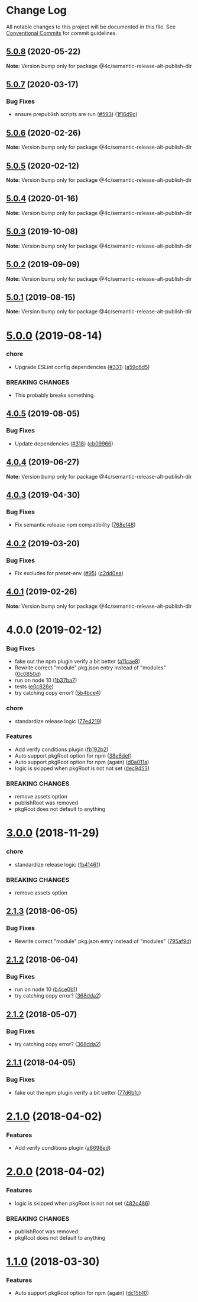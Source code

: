 # Change Log

All notable changes to this project will be documented in this file.
See [Conventional Commits](https://conventionalcommits.org) for commit guidelines.

## [5.0.8](https://github.com/4Catalyzer/javascript/compare/@4c/semantic-release-alt-publish-dir@5.0.7...@4c/semantic-release-alt-publish-dir@5.0.8) (2020-05-22)

**Note:** Version bump only for package @4c/semantic-release-alt-publish-dir





## [5.0.7](https://github.com/4Catalyzer/javascript/compare/@4c/semantic-release-alt-publish-dir@5.0.6...@4c/semantic-release-alt-publish-dir@5.0.7) (2020-03-17)


### Bug Fixes

* ensure prepublish scripts are run ([#593](https://github.com/4Catalyzer/javascript/issues/593)) ([1f16d9c](https://github.com/4Catalyzer/javascript/commit/1f16d9c))





## [5.0.6](https://github.com/4Catalyzer/javascript/compare/@4c/semantic-release-alt-publish-dir@5.0.5...@4c/semantic-release-alt-publish-dir@5.0.6) (2020-02-26)

**Note:** Version bump only for package @4c/semantic-release-alt-publish-dir





## [5.0.5](https://github.com/4Catalyzer/javascript/compare/@4c/semantic-release-alt-publish-dir@5.0.4...@4c/semantic-release-alt-publish-dir@5.0.5) (2020-02-12)

**Note:** Version bump only for package @4c/semantic-release-alt-publish-dir





## [5.0.4](https://github.com/4Catalyzer/javascript/compare/@4c/semantic-release-alt-publish-dir@5.0.3...@4c/semantic-release-alt-publish-dir@5.0.4) (2020-01-16)

**Note:** Version bump only for package @4c/semantic-release-alt-publish-dir





## [5.0.3](https://github.com/4Catalyzer/javascript/compare/@4c/semantic-release-alt-publish-dir@5.0.2...@4c/semantic-release-alt-publish-dir@5.0.3) (2019-10-08)

**Note:** Version bump only for package @4c/semantic-release-alt-publish-dir





## [5.0.2](https://github.com/4Catalyzer/javascript/compare/@4c/semantic-release-alt-publish-dir@5.0.1...@4c/semantic-release-alt-publish-dir@5.0.2) (2019-09-09)

**Note:** Version bump only for package @4c/semantic-release-alt-publish-dir





## [5.0.1](https://github.com/4Catalyzer/javascript/compare/@4c/semantic-release-alt-publish-dir@5.0.0...@4c/semantic-release-alt-publish-dir@5.0.1) (2019-08-15)

**Note:** Version bump only for package @4c/semantic-release-alt-publish-dir





# [5.0.0](https://github.com/4Catalyzer/javascript/compare/@4c/semantic-release-alt-publish-dir@4.0.5...@4c/semantic-release-alt-publish-dir@5.0.0) (2019-08-14)


### chore

* Upgrade ESLint config dependencies ([#331](https://github.com/4Catalyzer/javascript/issues/331)) ([a59c6d5](https://github.com/4Catalyzer/javascript/commit/a59c6d5))


### BREAKING CHANGES

* This probably breaks something.





## [4.0.5](https://github.com/4Catalyzer/javascript/compare/@4c/semantic-release-alt-publish-dir@4.0.4...@4c/semantic-release-alt-publish-dir@4.0.5) (2019-08-05)


### Bug Fixes

* Update dependencies ([#318](https://github.com/4Catalyzer/javascript/issues/318)) ([cb09966](https://github.com/4Catalyzer/javascript/commit/cb09966))





## [4.0.4](https://github.com/4Catalyzer/javascript/compare/@4c/semantic-release-alt-publish-dir@4.0.3...@4c/semantic-release-alt-publish-dir@4.0.4) (2019-06-27)

**Note:** Version bump only for package @4c/semantic-release-alt-publish-dir





## [4.0.3](https://github.com/4Catalyzer/javascript/compare/@4c/semantic-release-alt-publish-dir@4.0.2...@4c/semantic-release-alt-publish-dir@4.0.3) (2019-04-30)


### Bug Fixes

* Fix semantic release npm compatibility ([768ef48](https://github.com/4Catalyzer/javascript/commit/768ef48))





## [4.0.2](https://github.com/4Catalyzer/javascript/compare/@4c/semantic-release-alt-publish-dir@4.0.1...@4c/semantic-release-alt-publish-dir@4.0.2) (2019-03-20)


### Bug Fixes

* Fix excludes for preset-env ([#95](https://github.com/4Catalyzer/javascript/issues/95)) ([c2dd0ea](https://github.com/4Catalyzer/javascript/commit/c2dd0ea))





## [4.0.1](https://github.com/4Catalyzer/javascript/compare/@4c/semantic-release-alt-publish-dir@4.0.0...@4c/semantic-release-alt-publish-dir@4.0.1) (2019-02-26)

**Note:** Version bump only for package @4c/semantic-release-alt-publish-dir





# 4.0.0 (2019-02-12)


### Bug Fixes

* fake out the npm plugin verify a bit better ([a11cae9](https://github.com/4Catalyzer/javascript/commit/a11cae9))
* Rewrite correct "module" pkg.json entry instead of "modules" ([0c0850d](https://github.com/4Catalyzer/javascript/commit/0c0850d))
* run on node 10 ([1b37ba7](https://github.com/4Catalyzer/javascript/commit/1b37ba7))
* tests ([e0c826e](https://github.com/4Catalyzer/javascript/commit/e0c826e))
* try catching copy error? ([5b4bce4](https://github.com/4Catalyzer/javascript/commit/5b4bce4))


### chore

* standardize release logic ([77e4219](https://github.com/4Catalyzer/javascript/commit/77e4219))


### Features

* Add verify conditions plugin ([fb192b2](https://github.com/4Catalyzer/javascript/commit/fb192b2))
* Auto support pkgRoot option for npm ([38e8def](https://github.com/4Catalyzer/javascript/commit/38e8def))
* Auto support pkgRoot option for npm (again) ([d0a011a](https://github.com/4Catalyzer/javascript/commit/d0a011a))
* logic is skipped when pkgRoot is not not set ([dec9453](https://github.com/4Catalyzer/javascript/commit/dec9453))


### BREAKING CHANGES

* remove assets option
* publishRoot was removed
* pkgRoot does not default to anything





<a name="3.0.0"></a>
# [3.0.0](https://github.com/jquense/semantic-release-alt-publish-dir/compare/v2.1.3...v3.0.0) (2018-11-29)


### chore

* standardize release logic ([fb41461](https://github.com/jquense/semantic-release-alt-publish-dir/commit/fb41461))


### BREAKING CHANGES

* remove assets option

<a name="2.1.3"></a>
## [2.1.3](https://github.com/jquense/semantic-release-alt-publish-dir/compare/v2.1.2...v2.1.3) (2018-06-05)


### Bug Fixes

* Rewrite correct "module" pkg.json entry instead of "modules" ([795af9d](https://github.com/jquense/semantic-release-alt-publish-dir/commit/795af9d))

<a name="2.1.2"></a>
## [2.1.2](https://github.com/jquense/semantic-release-alt-publish-dir/compare/v2.1.1...v2.1.2) (2018-06-04)


### Bug Fixes

* run on node 10 ([b4ce0b1](https://github.com/jquense/semantic-release-alt-publish-dir/commit/b4ce0b1))
* try catching copy error? ([368dda2](https://github.com/jquense/semantic-release-alt-publish-dir/commit/368dda2))

<a name="2.1.2"></a>
## [2.1.2](https://github.com/jquense/semantic-release-alt-publish-dir/compare/v2.1.1...v2.1.2) (2018-05-07)


### Bug Fixes

* try catching copy error? ([368dda2](https://github.com/jquense/semantic-release-alt-publish-dir/commit/368dda2))

<a name="2.1.1"></a>
## [2.1.1](https://github.com/jquense/semantic-release-alt-publish-dir/compare/v2.1.0...v2.1.1) (2018-04-05)


### Bug Fixes

* fake out the npm plugin verify a bit better ([77d6bfc](https://github.com/jquense/semantic-release-alt-publish-dir/commit/77d6bfc))

<a name="2.1.0"></a>
# [2.1.0](https://github.com/jquense/semantic-release-alt-publish-dir/compare/v2.0.0...v2.1.0) (2018-04-02)


### Features

* Add verify conditions plugin ([a8698ed](https://github.com/jquense/semantic-release-alt-publish-dir/commit/a8698ed))

<a name="2.0.0"></a>
# [2.0.0](https://github.com/jquense/semantic-release-alt-publish-dir/compare/v1.1.0...v2.0.0) (2018-04-02)


### Features

* logic is skipped when pkgRoot is not not set ([482c486](https://github.com/jquense/semantic-release-alt-publish-dir/commit/482c486))


### BREAKING CHANGES

* publishRoot was removed
* pkgRoot does not default to anything

<a name="1.1.0"></a>
# [1.1.0](https://github.com/jquense/semantic-release-alt-publish-dir/compare/v1.0.0...v1.1.0) (2018-03-30)


### Features

* Auto support pkgRoot option for npm (again) ([dc15b10](https://github.com/jquense/semantic-release-alt-publish-dir/commit/dc15b10))
